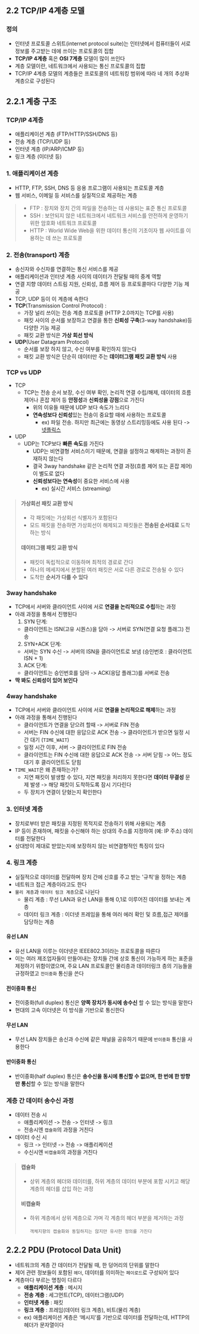 ## 2.2 TCP/IP 4계층 모델

### 정의
- 인터넷 프로토콜 스위트(internet protocol suite)는 인터넷에서 컴퓨터들이 서로 정보를 주고받는 데에 쓰이는 프로토콜의 집합
- **TCP/IP 4계층** 혹은  **OSI 7계층** 모델이 많이 쓰인다
- 계층 모델이란, 네트워크에서 사용되는 통신 프로토콜의 집합
- TCP/IP 4계층 모델의 계층들은 프로토콜의 네트워킹 범위에 따라 네 개의 추상화 계층으로 구성된다

## 2.2.1 계층 구조

### TCP/IP 4계층
- 애플리케이션 계층 (FTP/HTTP/SSH/DNS 등)
- 전송 계층 (TCP/UDP 등)
- 인터넷 계층 (IP/ARP/ICMP 등)
- 링크 계층 (이더넷 등)

### 1. 애플리케이션 계층
- HTTP, FTP, SSH, DNS 등 응용 프로그램이 사용되는 프로토콜 계층
- 웹 서비스, 이메일 등 서비스를 실질적으로 제공하는 계층
> - FTP : 장치와 장치 간의 파일을 전송하는 데 사용되는 표준 통신 프로토콜
> - SSH : 보안되지 않은 네트워크에서 네트워크 서비스를 안전하게 운영하기 위한 암호화 네트워크 프로토콜
> - HTTP : World Wide Web을 위한 데이터 통신의 기초이자 웹 사이트를 이용하는 데 쓰는 프로토콜

### 2. 전송(transport) 계층
- 송신자와 수신자를 연결하는 통신 서비스를 제공
- 애플리케이션과 인터넷 계층 사이의 데이터가 전달될 때의 중계 역할
- 연결 지향 데이터 스트림 지원, 신뢰성, 흐름 제어 등 프로토콜마다 다양한 기능 제공
- TCP, UDP 등이 이 계층에 속한다
- **TCP**(Transmission Control Protocol) : 
  - 가장 널리 쓰이는 전송 계층 프로토콜 (HTTP 2.0까지는 TCP를 사용)
  - 패킷 사이의 순서를 보장하고 연결을 통한 **신뢰성 구축**(3-way handshake)등 다양한 기능 제공
  - 패킷 교환 방식은 **가상 회선 방식**
- **UDP**(User Datagram Protocol)
  - 순서를 보장 하지 않고, 수신 여부를 확인하지 않는다
  - 패킷 교환 방식은 단순히 데이터만 주는 **데이터그램 패킷 교환 방식** 사용

### TCP vs UDP
- TCP 
  - TCP는 전송 순서 보장, 수신 여부 확인, 논리적 연결 수립/해제, 데이터의 흐름 제어나 혼잡 제어 등 **안정성**과 **신뢰성을 강점**으로 가진다
    - 위의 이유들 때문에 UDP 보다 속도가 느리다
    - **연속성보다 신뢰성**있는 전송이 중요할 때에 사용하는 프로토콜
      - ex) 파일 전송. 하지만 최근에는 동영상 스트리밍등에도 사용 된다 -> [넷플릭스](https://victoria-k.tistory.com/entry/%EC%99%9C-%EB%84%B7%ED%94%8C%EB%A6%AD%EC%8A%A4%EB%8A%94-%EB%B9%84%EB%94%94%EC%98%A4-%EC%8A%A4%ED%8A%B8%EB%A6%AC%EB%B0%8D%EC%97%90-UDP-%EB%8C%80%EC%8B%A0-TCP%EB%A5%BC-%EC%93%B0%EB%8A%94%EA%B0%80) 
- UDP
  - UDP는 TCP보다 **빠른 속도**를 가진다
    - UDP는 비연결형 서비스이기 때문에, 연결을 설정하고 해제하는 과정이 존재하지 않는다
    - 결국 3way handshake 같은 논리적 연결 과정(흐름 제어 또는 혼잡 제어)이 별도로 없다
    - **신뢰성보다는 연속성**이 중요한 서비스에 사용
      - ex) 실시간 서비스 (streaming)

> #### 가상회선 패킷 교환 방식
> - 각 패킷에는 가상회선 식별자가 포함된다
> - 모드 패킷을 전송하면 가상회선이 해제되고 패킷들은 **전송된 순서대로** 도착하는 방식
> #### 데이터그램 패킷 교환 방식
> - 패킷이 독립적으로 이동하며 최적의 경로로 간다
> - 하나의 메세지에서 분할된 여러 패킷은 서로 다른 경로로 전송될 수 있다
> - 도착한 **순서가 다를 수 있다**

### 3way handshake
- TCP에서 서버와 클라이언트 사이에 서로 **연결을 논리적으로 수립**하는 과정
- 아래 과정을 통해서 진행된다
  1. SYN 단계: 
    - 클라이언트는 ISN(고유 시퀀스)을 담아 -> 서버로 SYN(연결 요청 플래그) 전송
  2. SYN+ACK 단계:
    - 서버는 SYN 수신 -> 서버의 ISN을 클라이언트로 보냄 (승인번호 : 클라이언트 ISN + 1)
  3. ACK 단계:
    - 클라이언트는 승인번호를 담아 -> ACK(응답 플래그)를 서버로 전송
- **딱 봐도 신뢰성이 있어 보인다** 

### 4way handshake
- TCP에서 서버와 클라이언트 사이에 서로 **연결을 논리적으로 해제**하는 과정
- 아래 과정을 통해서 진행된다
  - 클라이언트가 연결을 닫으려 할때 -> 서버로 FIN 전송
  - 서버는 FIN 수신에 대한 응답으로 ACK 전송 -> 클라이언트가 받으면 일정 시간 대기 (`TIME_WAIT`)
  - 일정 시간 이후, 서버 -> 클라이언트로 FIN 전송
  - 클라이언트는 FIN 수신에 대한 응답으로 ACK 전송 -> 서버 닫힘 -> 어느 정도 대기 후 클라이언트도 닫힘
- `TIME_WAIT`은 왜 존재하는가?
  - 지연 패킷이 발생할 수 있다, 지연 패킷을 처리하지 못한다면 **데이터 무결성** 문제 발생 -> 해당 패킷이 도착하도록 잠시 기다린다
  - 두 장치가 연결이 닫혔는지 확인한다

### 3. 인터넷 계층
- 장치로부터 받은 패킷을 지정된 목적지로 전송하기 위해 사용되는 계층
- IP 등이 존재하며, 패킷을 수신해야 하는 상대의 주소를 지정하여 (예: IP 주소) 데이터를 전달한다
- 상대방이 제대로 받았는지에 보장하지 않는 비연결형적인 특징이 있다

### 4. 링크 계층
- 실질적으로 데이터를 전달하며 장치 간에 신호를 주고 받는 '규칙'을 정하는 계층
- 네트워크 접근 계층이라고도 한다
- `물리 계층`과 `데이터 링크 계층`으로 나뉜다
  - 물리 계층 : 무선 LAN과 유선 LAN을 통해 0,1로 이루어진 데이터를 보내는 계층
  - 데이터 링크 계층 : 이더넷 프레임을 통해 여러 에러 확인 및 흐름,접근 제어를 담당하는 계층

#### 유선 LAN
- 유선 LAN을 이루는 이더넷은 IEEE802.3이라는 프로토콜을 따른다 
- 이는 여러 제조업자들이 만들어내는 장치들 간에 상호 통신이 가능하게 하는 표준을 제정하기 위함이였으며, 주요 LAN 프로토콜인 물리층과 데이터링크 층의 기능들을 규정하였고 `전이중화` 통신을 쓴다
#### 전이중화 통신
- 전이중화(full duplex) 통신은 **양쪽 장치가 동시에 송수신** 할 수 있는 방식을 말한다
- 현대의 고속 이더넷은 이 방식을 기반으로 통신한다
#### 무선 LAN
- 무선 LAN 장치들은 송신과 수신에 같은 채널을 공유하기 때문에 `반이중화` 통신을 사용한다
#### 반이중화 통신
- 반이중화(half duplex) 통신은 **송수신을 동시에 통신할 수 없으며, 한 번에 한 방향만 통신**할 수 있는 방식을 말한다

### 계층 간 데이터 송수신 과정
- 데이터 전송 시
  - 애플리케이션 -> 전송 -> 인터넷 -> 링크
  - 전송시엔 `캡슐화`의 과정을 거친다
- 데이터 수신 시
  - 링크 -> 인터넷 -> 전송 -> 애플리케이션
  - 수신시엔 `비캡슐화`의 과정을 거친다
> #### 캡슐화
> - 상위 계층의 헤더와 데이터를, 하위 계층의 데이터 부분에 포함 시키고 해당 계층의 헤더를 삽입 하는 과정
> #### 비캡슐화
> - 하위 계층에서 상위 계층으로 가며 각 계층의 헤더 부분을 제거하는 과정<br/>
<br/>`객체지향의 캡슐화와 동일하지는 않지만 유사한 정의를 가진다`

## 2.2.2 PDU (Protocol Data Unit) 
- 네트워크의 계층 간 데이터가 전달될 때, 한 덩어리의 단위를 말한다
- 제어 관련 정보들이 포함된 `헤더`, 데이터를 의미하는 `페이로드`로 구성되어 있다
- 계층마다 부르는 명칭이 다르다
  - **애플리케이션 계층** : 메시지
  - **전송 계층** : 세그먼트(TCP), 데이터그램(UDP)
  - **인터넷 계층** : 패킷
  - **링크 계층** : 프레임(데이터 링크 계층), 비트(물리 계층)<br/>
  - ex) 애플리케이션 계층은 ‘메시지’를 기반으로 데이터를 전달하는데, HTTP의 헤더가 문자열이다